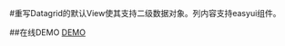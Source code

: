 #重写Datagrid的默认View使其支持二级数据对象。列内容支持easyui组件。

##在线DEMO
[DEMO](http://www.gson.cn/ext.easyui/ext.datagrid/view.render/demo.html)